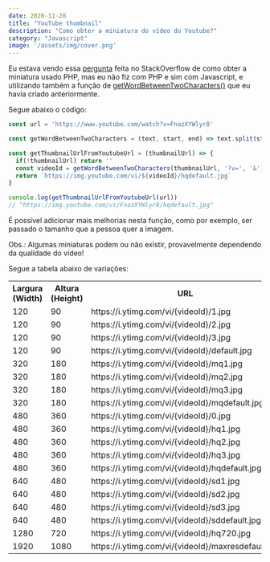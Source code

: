 ```yaml
---
date: 2020-11-28
title: "YouTube thumbnail"
description: "Como obter a miniatura do vídeo do Youtube?"
category: "Javascript"
image: '/assets/img/cover.png'
---
```


Eu estava vendo essa <a href="https://stackoverflow.com/a/20542029" target="_blank" rel="noopener noreferrer">pergunta</a> feita no StackOverflow de como obter a miniatura usado PHP, mas eu não fiz com PHP e sim com Javascript, e utilizando também a função de <a href="/how-to-get-word-between-two-characters/">getWordBetweenTwoCharacters()</a> que eu havia criado anteriormente.

Segue abaixo o código:

``` javascript
const url = 'https://www.youtube.com/watch?v=FnazXYWlyr8'

const getWordBetweenTwoCharacters = (text, start, end) => text.split(start).pop().split(end)[0].trim()

const getThumbnailUrlFromYoutubeUrl = (thumbnailUrl) => {
  if(!thumbnailUrl) return ''
  const videoId = getWordBetweenTwoCharacters(thumbnailUrl, '?v=', '&')
  return `https://img.youtube.com/vi/${videoId}/hqdefault.jpg`
}

console.log(getThumbnailUrlFromYoutubeUrl(url)) 
// "https://img.youtube.com/vi/FnazXYWlyr8/hqdefault.jpg"
```

É possível adicionar mais melhorias nesta função, como por exemplo, ser passado o tamanho que a pessoa quer a imagem.

Obs.: Algumas miniaturas podem ou não existir, provavelmente dependendo da qualidade do vídeo!

Segue a tabela abaixo de variações:


<table>
  <tr>
    <th>Largura (Width)</th>
    <th>Altura (Height)</th>
    <th>URL</th>
  </tr>
  <tr>
    <td>120</td>
    <td>90</td>
    <td>https://i.ytimg.com/vi/{videoId}/1.jpg</td>
  </tr>
  <tr>
    <td>120</td>
    <td>90</td>
    <td>https://i.ytimg.com/vi/{videoId}/2.jpg</td>
  </tr>
  <tr>
    <td>120</td>
    <td>90</td>
    <td>https://i.ytimg.com/vi/{videoId}/3.jpg</td>
  </tr>
  <tr>
    <td>120</td>
    <td>90</td>
    <td>https://i.ytimg.com/vi/{videoId}/default.jpg</td>
  </tr>
  <tr>
    <td>320</td>
    <td>180</td>
    <td>https://i.ytimg.com/vi/{videoId}/mq1.jpg</td>
  </tr>
  <tr>
    <td>320</td>
    <td>180</td>
    <td>https://i.ytimg.com/vi/{videoId}/mq2.jpg</td>
  </tr>
  <tr>
    <td>320</td>
    <td>180</td>
    <td>https://i.ytimg.com/vi/{videoId}/mq3.jpg</td>
  </tr>
  <tr>
    <td>320</td>
    <td>180</td>
    <td>https://i.ytimg.com/vi/{videoId}/mqdefault.jpg</td>
  </tr>
  <tr>
    <td>480</td>
    <td>360</td>
    <td>https://i.ytimg.com/vi/{videoId}/0.jpg</td>
  </tr>
  <tr>
    <td>480</td>
    <td>360</td>
    <td>https://i.ytimg.com/vi/{videoId}/hq1.jpg</td>
  </tr>
  <tr>
    <td>480</td>
    <td>360</td>
    <td>https://i.ytimg.com/vi/{videoId}/hq2.jpg</td>
  </tr>
  <tr>
    <td>480</td>
    <td>360</td>
    <td>https://i.ytimg.com/vi/{videoId}/hq3.jpg</td>
  </tr>
  <tr>
    <td>480</td>
    <td>360</td>
    <td>https://i.ytimg.com/vi/{videoId}/hqdefault.jpg</td>
  </tr>
  <tr>
    <td>640</td>
    <td>480</td>
    <td>https://i.ytimg.com/vi/{videoId}/sd1.jpg</td>
  </tr>
  <tr>
    <td>640</td>
    <td>480</td>
    <td>https://i.ytimg.com/vi/{videoId}/sd2.jpg</td>
  </tr>
  <tr>
    <td>640</td>
    <td>480</td>
    <td>https://i.ytimg.com/vi/{videoId}/sd3.jpg</td>
  </tr>
  <tr>
    <td>640</td>
    <td>480</td>
    <td>https://i.ytimg.com/vi/{videoId}/sddefault.jpg</td>
  </tr>
  <tr>
    <td>1280</td>
    <td>720</td>
    <td>https://i.ytimg.com/vi/{videoId}/hq720.jpg</td>
  </tr>
  <tr>
    <td>1920</td>
    <td>1080</td>
    <td>https://i.ytimg.com/vi/{videoId}/maxresdefault.jpg</td>
  </tr>
</table>

